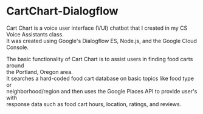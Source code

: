# CartChart-Dialogflow

Cart Chart is a voice user interface (VUI) chatbot that I created in my CS Voice Assistants class. \
It was created using Google's Dialogflow ES, Node.js, and the Google Cloud Console.

The basic functionality of Cart Chart is to assist users in finding food carts around \
the Portland, Oregon area. \
It searches a hard-coded food cart database on basic topics like food type or \
neighborhood/region and then uses the Google Places API to provide user's with \
response data such as food cart hours, location, ratings, and reviews.
